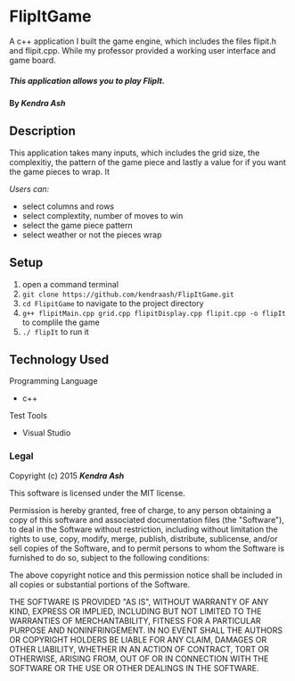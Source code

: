 # FlipItGame
A c++ application I built the game engine, which includes the files flipit.h and flipit.cpp. While my professor provided a working user interface and game board.


##### This application allows you to play FlipIt.

#### By _**Kendra Ash**_

## Description
This application takes many inputs, which includes the grid size, the complexitiy, the pattern of the game piece and lastly a value for if you want the game pieces to wrap. It 

_Users can:_
* select columns and rows
* select complextity, number of moves to win
* select the game piece pattern
* select weather or not the pieces wrap


## Setup
1. open a command terminal
2. `git clone https://github.com/kendraash/FlipItGame.git`
3. `cd FlipitGame` to navigate to the project directory
4. `g++ flipitMain.cpp grid.cpp flipitDisplay.cpp flipit.cpp -o flipIt` to complile the game
5. `./ flipIt` to run it

## Technology Used
Programming Language
* c++

Test Tools 
* Visual Studio

### Legal

Copyright (c) 2015 **_Kendra Ash_**

This software is licensed under the MIT license.

Permission is hereby granted, free of charge, to any person obtaining a copy
of this software and associated documentation files (the "Software"), to deal
in the Software without restriction, including without limitation the rights
to use, copy, modify, merge, publish, distribute, sublicense, and/or sell
copies of the Software, and to permit persons to whom the Software is
furnished to do so, subject to the following conditions:

The above copyright notice and this permission notice shall be included in
all copies or substantial portions of the Software.

THE SOFTWARE IS PROVIDED "AS IS", WITHOUT WARRANTY OF ANY KIND, EXPRESS OR
IMPLIED, INCLUDING BUT NOT LIMITED TO THE WARRANTIES OF MERCHANTABILITY,
FITNESS FOR A PARTICULAR PURPOSE AND NONINFRINGEMENT. IN NO EVENT SHALL THE
AUTHORS OR COPYRIGHT HOLDERS BE LIABLE FOR ANY CLAIM, DAMAGES OR OTHER
LIABILITY, WHETHER IN AN ACTION OF CONTRACT, TORT OR OTHERWISE, ARISING FROM,
OUT OF OR IN CONNECTION WITH THE SOFTWARE OR THE USE OR OTHER DEALINGS IN
THE SOFTWARE.
